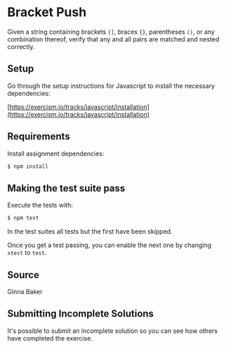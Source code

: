 # Bracket Push

Given a string containing brackets `[]`, braces `{}`, parentheses `()`,
or any combination thereof, verify that any and all pairs are matched
and nested correctly.

## Setup

Go through the setup instructions for Javascript to install the necessary
dependencies:

[https://exercism.io/tracks/javascript/installation](https://exercism.io/tracks/javascript/installation)

## Requirements

Install assignment dependencies:

```bash
$ npm install
```

## Making the test suite pass

Execute the tests with:

```bash
$ npm test
```

In the test suites all tests but the first have been skipped.

Once you get a test passing, you can enable the next one by changing `xtest` to
`test`.

## Source

Ginna Baker

## Submitting Incomplete Solutions

It's possible to submit an incomplete solution so you can see how others have
completed the exercise.
